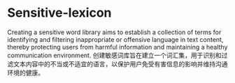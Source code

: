 # Sensitive-lexicon
Creating a sensitive word library aims to establish a collection of terms for identifying and filtering inappropriate or offensive language in text content, thereby protecting users from harmful information and maintaining a healthy communication environment. 创建敏感词库旨在建立一个词汇集，用于识别和过滤文本内容中的不当或不适宜的语言，以保护用户免受有害信息的影响并维持沟通环境的健康。
